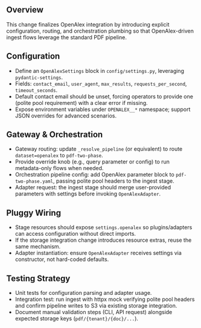 ## Overview

This change finalizes OpenAlex integration by introducing explicit configuration, routing, and orchestration plumbing so that OpenAlex-driven ingest flows leverage the standard PDF pipeline.

## Configuration

- Define an `OpenAlexSettings` block in `config/settings.py`, leveraging `pydantic-settings`.
- Fields: `contact_email`, `user_agent`, `max_results`, `requests_per_second`, `timeout_seconds`.
- Default contact email should be unset, forcing operators to provide one (polite pool requirement) with a clear error if missing.
- Expose environment variables under `OPENALEX__*` namespace; support JSON overrides for advanced scenarios.

## Gateway & Orchestration

- Gateway routing: update `_resolve_pipeline` (or equivalent) to route `dataset=openalex` to `pdf-two-phase`.
- Provide override knob (e.g., query parameter or config) to run metadata-only flows when needed.
- Orchestration pipeline config: add OpenAlex parameter block to `pdf-two-phase.yaml`, passing polite pool headers to the ingest stage.
- Adapter request: the ingest stage should merge user-provided parameters with settings before invoking `OpenAlexAdapter`.

## Pluggy Wiring

- Stage resources should expose `settings.openalex` so plugins/adapters can access configuration without direct imports.
- If the storage integration change introduces resource extras, reuse the same mechanism.
- Adapter instantiation: ensure `OpenAlexAdapter` receives settings via constructor, not hard-coded defaults.

## Testing Strategy

- Unit tests for configuration parsing and adapter usage.
- Integration test: run ingest with httpx mock verifying polite pool headers and confirm pipeline writes to S3 via existing storage integration.
- Document manual validation steps (CLI, API request) alongside expected storage keys (`pdf/{tenant}/{doc}/...`).
